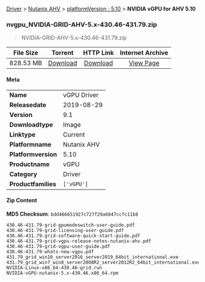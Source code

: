 
[Driver](/README.md)  >  [Nutanix AHV](/index/Driver/Nutanix_AHV.md)  >  [platformVersion : 5.10](/index/Driver/Nutanix_AHV/5.10.md)  >  **NVIDIA vGPU for AHV 5.10**


### nvgpu_NVIDIA-GRID-AHV-5.x-430.46-431.79.zip

> NVIDIA-GRID-AHV-5.x-430.46-431.79.zip   

| **File Size** | **Torrent**  | **HTTP Link** | **Internet Archive** |
|:-------------:|:------------:|:-------------:|:--------------------:|
| 828.53 MB |  [Download](https://archive.org/download/nvgpu_NVIDIA-GRID-AHV-5.x-430.46-431.79.zip/nvgpu_NVIDIA-GRID-AHV-5.x-430.46-431.79.zip_archive.torrent)       | [Download](https://archive.org/compress/nvgpu_NVIDIA-GRID-AHV-5.x-430.46-431.79.zip) | [View Page](https://archive.org/details/nvgpu_NVIDIA-GRID-AHV-5.x-430.46-431.79.zip)       |

#### Meta

<table>
<tr><td><strong>Name</strong></td><td>vGPU Driver</td></tr>
<tr><td><strong>Releasedate</strong></td><td>2019-08-29</td></tr>
<tr><td><strong>Version</strong></td><td>9.1</td></tr>
<tr><td><strong>Downloadtype</strong></td><td>Image</td></tr>
<tr><td><strong>Linktype</strong></td><td>Current</td></tr>
<tr><td><strong>Platformname</strong></td><td>Nutanix AHV</td></tr>
<tr><td><strong>Platformversion</strong></td><td>5.10</td></tr>
<tr><td><strong>Productname</strong></td><td>vGPU</td></tr>
<tr><td><strong>Category</strong></td><td>Driver</td></tr>
<tr><td><strong>Productfamilies</strong></td><td><code>['vGPU']</code></td></tr>
</table>

#### Zip Content

**MD5 Checksum**: `bdd466651927c727f29a6847ccfc11b8`

```text
430.46-431.79-grid-gpumodeswitch-user-guide.pdf
430.46-431.79-grid-licensing-user-guide.pdf
430.46-431.79-grid-software-quick-start-guide.pdf
430.46-431.79-grid-vgpu-release-notes-nutanix-ahv.pdf
430.46-431.79-grid-vgpu-user-guide.pdf
430.46-431.79-whats-new-vgpu.pdf
431.79_grid_win10_server2016_server2019_64bit_international.exe
431.79_grid_win7_win8_server2008R2_server2012R2_64bit_international.exe
NVIDIA-Linux-x86_64-430.46-grid.run
NVIDIA-vGPU-nutanix-5.x-430.46.x86_64.rpm
```